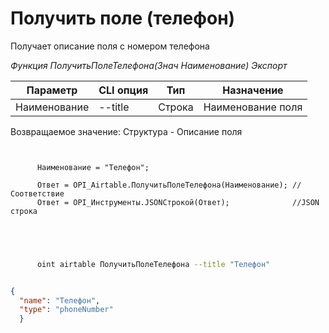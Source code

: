 ﻿---
sidebar_position: 9
---

# Получить поле (телефон)
 Получает описание поля с номером телефона


*Функция ПолучитьПолеТелефона(Знач Наименование) Экспорт*

  | Параметр | CLI опция | Тип | Назначение |
  |-|-|-|-|
  | Наименование | --title | Строка | Наименование поля |

  
  Возвращаемое значение:   Структура -  Описание поля

```bsl title="Пример кода"
	
      
      Наименование = "Телефон";
      
      Ответ = OPI_Airtable.ПолучитьПолеТелефона(Наименование); //Соответствие
      Ответ = OPI_Инструменты.JSONСтрокой(Ответ);              //JSON строка
      
    
	
```

```sh title="Пример команды CLI"
    
      oint airtable ПолучитьПолеТелефона --title "Телефон"


```


```json title="Результат"

{
  "name": "Телефон",
  "type": "phoneNumber"
  }

```
